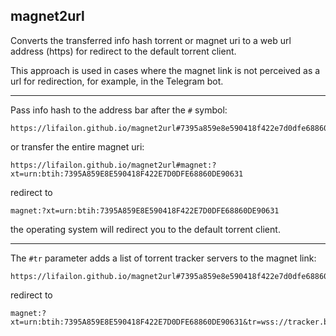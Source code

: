 ## magnet2url

Converts the transferred info hash torrent or magnet uri to a web url address (https) for redirect to the default torrent client.

This approach is used in cases where the magnet link is not perceived as a url for redirection, for example, in the Telegram bot.

---

Pass info hash to the address bar after the `#` symbol:

```
https://lifailon.github.io/magnet2url#7395a859e8e590418f422e7d0dfe68860de90631
```

or transfer the entire magnet uri:

```
https://lifailon.github.io/magnet2url#magnet:?xt=urn:btih:7395A859E8E590418F422E7D0DFE68860DE90631
```

redirect to

```
magnet:?xt=urn:btih:7395A859E8E590418F422E7D0DFE68860DE90631
```

the operating system will redirect you to the default torrent client.

---

The `#tr` parameter adds a list of torrent tracker servers to the magnet link:

```
https://lifailon.github.io/magnet2url#7395a859e8e590418f422e7d0dfe68860de90631#tr
```

redirect to

```
magnet:?xt=urn:btih:7395A859E8E590418F422E7D0DFE68860DE90631&tr=wss://tracker.btorrent.xyz&tr=wss://tracker.openwebtorrent.com&tr=udp://tracker.btorrent.xyz:80&tr=udp://tracker.openwebtorrent.com:80&tr=udp://tracker.openwebtorrent.com:1337&tr=udp://retracker.local:80&tr=udp://tr0.torrent4me.com:80&tr=udp://tr1.torrent4me.com:80&tr=udp://tr2.torrent4me.com:80&tr=udp://tr3.torrent4me.com:80&tr=udp://tr4.torrent4me.com:80&tr=udp://tr0.tor4me.info:80&tr=udp://tr1.tor4me.info:80&tr=udp://tr2.tor4me.info:80&tr=udp://tr3.tor4me.info:80&tr=udp://tr4.tor4me.info:80&tr=udp://tr0.tor2me.info:80&tr=udp://tr1.tor2me.info:80&tr=udp://tr2.tor2me.info:80&tr=udp://tr3.tor2me.info:80&tr=udp://tr4.tor2me.info:80
```
